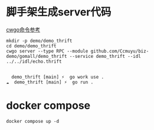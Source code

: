 # 脚手架生成server代码
[cwgo命令参考](https://www.cloudwego.io/docs/cwgo/tutorials/auto-completion/)
```shell
mkdir -p demo/demo_thrift
cd demo/demo_thrift
cwgo server --type RPC --module github.com/Ccmuyu/biz-demo/gomall/demo_thrift --service demo_thrift --idl ../../idl/echo.thrift


  demo_thrift [main] ⚡  go work use .
☁  demo_thrift [main] ⚡  go run . 
```

# docker compose
```shell
docker compose up -d
```